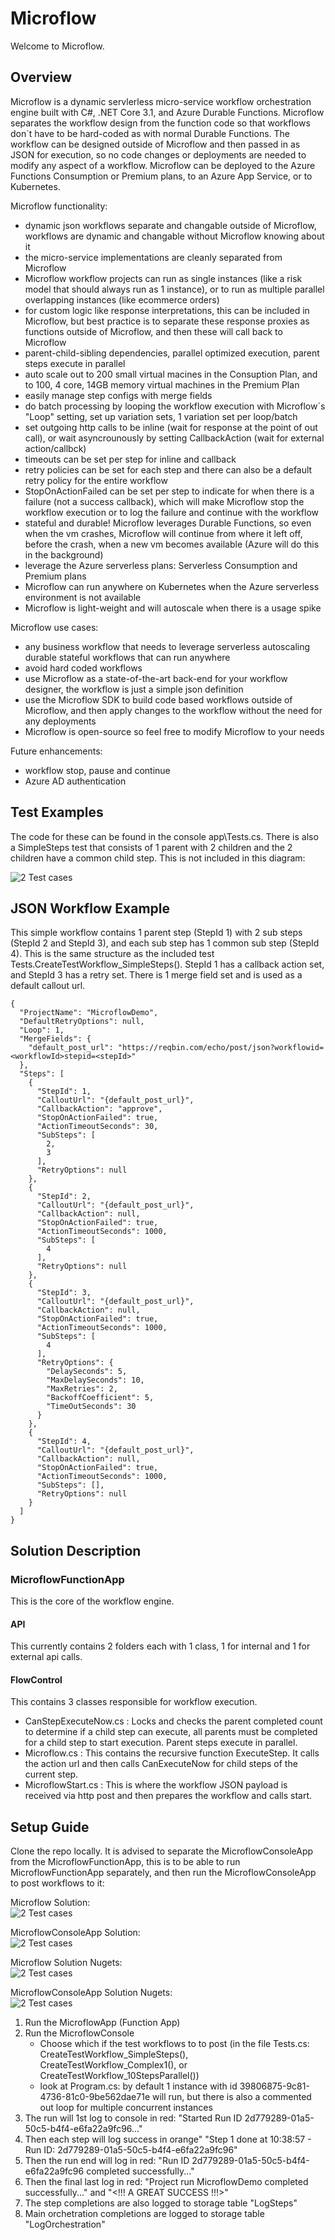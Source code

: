 # Microflow
Welcome to Microflow.

## Overview
Microflow is a dynamic servlerless micro-service workflow orchestration engine built with C#, .NET Core 3.1, and Azure Durable Functions. Microflow separates the workflow design from the function code so that workflows don`t have to be hard-coded as with normal Durable Functions. The workflow can be designed outside of Microflow and then passed in as JSON for execution, so no code changes or deployments are needed to modify any aspect of a workflow. Microflow can be deployed to the Azure Functions Consumption or Premium plans, to an Azure App Service, or to Kubernetes.

Microflow functionality:
- dynamic json workflows separate and changable outside of Microflow, workflows are dynamic and changable without Microflow knowing about it
- the micro-service implementations are cleanly separated from Microflow
- Microflow workflow projects can run as single instances (like a risk model that should always run as 1 instance), or to run as multiple parallel overlapping instances (like ecommerce orders)
- for custom logic like response interpretations, this can be included in Microflow, but best practice is to separate these response proxies as functions outside of Microflow, and then these will call back to Microflow
- parent-child-sibling dependencies, parallel optimized execution, parent steps execute in parallel
- auto scale out to 200 small virtual macines in the Consuption Plan, and to 100, 4 core, 14GB memory virtual machines in the Premium Plan
- easily manage step configs with merge fields
- do batch processing by looping the workflow execution with Microflow`s "Loop" setting, set up variation sets, 1 variation set per loop/batch
- set outgoing http calls to be inline (wait for response at the point of out call), or wait asyncrounously by setting CallbackAction (wait for external action/callbck)
- timeouts can be set per step for inline and callback
- retry policies can be set for each step and there can also be a default retry policy for the entire workflow
- StopOnActionFailed can be set per step to indicate for when there is a failure (not a success callback), which will make Microflow stop the workflow execution or to log the failure and continue with the workflow
- stateful and durable! Microflow leverages Durable Functions, so even when the vm crashes, Microflow will continue from where it left off, before the crash, when a new vm becomes available (Azure will do this in the background)
- leverage the Azure serverless plans: Serverless Consumption and Premium plans
- Microflow can run anywhere on Kubernetes when the Azure serverless environment is not available
- Microflow is light-weight and will autoscale when there is a usage spike

Microflow use cases:
- any business workflow that needs to leverage serverless autoscaling durable stateful workflows that can run anywhere
- avoid hard coded workflows
- use Microflow as a state-of-the-art back-end for your workflow designer, the workflow is just a simple json definition
- use the Microflow SDK to build code based workflows outside of Microflow, and then apply changes to the workflow without the need for any deployments
- Microflow is open-source so feel free to modify Microflow to your needs

Future enhancements:
- workflow stop, pause and continue
- Azure AD authentication

## Test Examples
The code for these can be found in the console app\Tests.cs. There is also a SimpleSteps test that consists of 1 parent with 2 children and the 2 children have a common child step. This is not included in this diagram:

![2 Test cases](https://github.com/andre-maree/Microflow/blob/master/Tests.png)

## JSON Workflow Example
This simple workflow contains 1 parent step (StepId 1) with 2 sub steps (StepId 2 and StepId 3), and each sub step has 1 common sub step (StepId 4). This is the same structure as the included test Tests.CreateTestWorkflow_SimpleSteps(). StepId 1 has a callback action set, and StepId 3 has a retry set. There is 1 merge field set and is used as a default callout url.
```
{
  "ProjectName": "MicroflowDemo",
  "DefaultRetryOptions": null,
  "Loop": 1,
  "MergeFields": {
    "default_post_url": "https://reqbin.com/echo/post/json?workflowid=<workflowId>stepid=<stepId>"
  },
  "Steps": [
    {
      "StepId": 1,
      "CalloutUrl": "{default_post_url}",
      "CallbackAction": "approve",
      "StopOnActionFailed": true,
      "ActionTimeoutSeconds": 30,
      "SubSteps": [
        2,
        3
      ],
      "RetryOptions": null
    },
    {
      "StepId": 2,
      "CalloutUrl": "{default_post_url}",
      "CallbackAction": null,
      "StopOnActionFailed": true,
      "ActionTimeoutSeconds": 1000,
      "SubSteps": [
        4
      ],
      "RetryOptions": null
    },
    {
      "StepId": 3,
      "CalloutUrl": "{default_post_url}",
      "CallbackAction": null,
      "StopOnActionFailed": true,
      "ActionTimeoutSeconds": 1000,
      "SubSteps": [
        4
      ],
      "RetryOptions": {
        "DelaySeconds": 5,
        "MaxDelaySeconds": 10,
        "MaxRetries": 2,
        "BackoffCoefficient": 5,
        "TimeOutSeconds": 30
      }
    },
    {
      "StepId": 4,
      "CalloutUrl": "{default_post_url}",
      "CallbackAction": null,
      "StopOnActionFailed": true,
      "ActionTimeoutSeconds": 1000,
      "SubSteps": [],
      "RetryOptions": null
    }
  ]
}
```

## Solution Description

### MicroflowFunctionApp
This is the core of the workflow engine.

#### API
This currently contains 2 folders each with 1 class, 1 for internal and 1 for external api calls.

#### FlowControl
This contains 3 classes responsible for workflow execution.
  * CanStepExecuteNow.cs : Locks and checks the parent completed count to determine if a child step can execute, all parents must be completed for a child step to       start execution. Parent steps execute in parallel.
  * Microflow.cs : This contains the recursive function ExecuteStep. It calls the action url and then calls CanExecuteNow for child steps of the current step.
  * MicroflowStart.cs : This is where the workflow JSON payload is received via http post and then prepares the workflow and calls start.
  
## Setup Guide
Clone the repo locally. It is advised to separate the MicroflowConsoleApp from the MicroflowFunctionApp, this is to be able to run MicroflowFunctionApp separately, and then run the MicroflowConsoleApp to post workflows to it:

Microflow Solution:<br>
![2 Test cases](https://github.com/andre-maree/Microflow/blob/080cf39f512dbd3a5fa1c99c12b22732465f28d6/MicroflowFunctionApp%20Solution.PNG)

MicroflowConsoleApp Solution:<br>
![2 Test cases](https://github.com/andre-maree/Microflow/blob/master/MicroflowConsoleApp%20Solution.PNG)

Microflow Solution Nugets:<br>
![2 Test cases](https://github.com/andre-maree/Microflow/blob/master/MicroflowFunctionApp%20Nuget.PNG)

MicroflowConsoleApp Solution Nugets:<br>
![2 Test cases](https://github.com/andre-maree/Microflow/blob/master/MicroflowConsoleApp%20Nuget.PNG)

1. Run the MicroflowApp (Function App)
2. Run the MicroflowConsole
   - Choose which if the test workflows to to post (in the file Tests.cs: CreateTestWorkflow_SimpleSteps(), CreateTestWorkflow_Complex1(), or CreateTestWorkflow_10StepsParallel())
   - look at Program.cs: by default 1 instance with id 39806875-9c81-4736-81c0-9be562dae71e will run, but there is also a commented out loop for multiple concurrent instances
3. The run will 1st log to console in red: "Started Run ID 2d779289-01a5-50c5-b4f4-e6fa22a9fc96..."
4. Then each step will log success in orange" "Step 1 done at 10:38:57  -  Run ID: 2d779289-01a5-50c5-b4f4-e6fa22a9fc96"
5. Then the run end will log in red: "Run ID 2d779289-01a5-50c5-b4f4-e6fa22a9fc96 completed successfully..."
6. Then the final last log in red: "Project run MicroflowDemo completed successfully..." and "<!!! A GREAT SUCCESS !!!>"
7. The step completions are also logged to storage table "LogSteps"
8. Main orchetration completions are logged to storage table "LogOrchestration"
